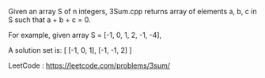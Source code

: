 Given an array S of n integers, 3Sum.cpp returns array of elements a, b, c in S such that a + b + c = 0.

For example, given array S = [-1, 0, 1, 2, -1, -4],

A solution set is:
[
  [-1, 0, 1],
  [-1, -1, 2]
]

LeetCode : https://leetcode.com/problems/3sum/